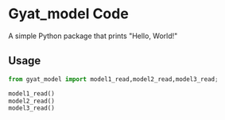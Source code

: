 # Gyat_model Code

A simple Python package that prints "Hello, World!"

## Usage

```python
from gyat_model import model1_read,model2_read,model3_read;

model1_read()
model2_read()
model3_read()

